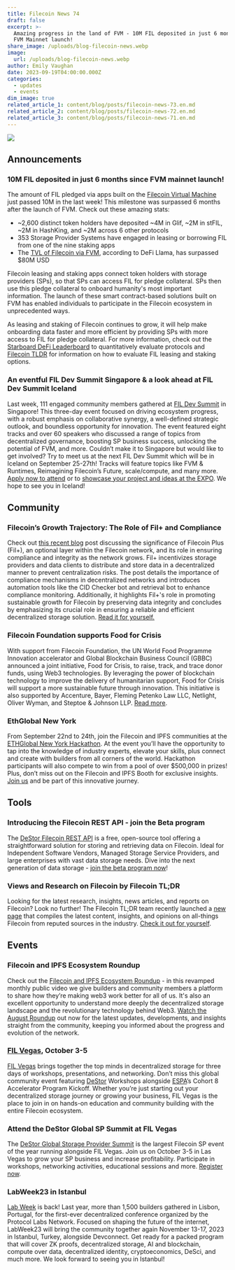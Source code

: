 ```yaml
---
title: Filecoin News 74
draft: false
excerpt: >-
  Amazing progress in the land of FVM - 10M FIL deposited in just 6 months since
  FVM Mainnet launch!
share_image: /uploads/blog-filecoin-news.webp
image:
  url: /uploads/blog-filecoin-news.webp
author: Emily Vaughan
date: 2023-09-19T04:00:00.000Z
categories:
  - updates
  - events
dim_image: true
related_article_1: content/blog/posts/filecoin-news-73.en.md
related_article_2: content/blog/posts/filecoin-news-72.en.md
related_article_3: content/blog/posts/filecoin-news-71.en.md
---
```


![](/uploads/Filecoin-News-74.webp)

## Announcements

### 10M FIL deposited in just 6 months since FVM mainnet launch! 

The amount of FIL pledged via apps built on the [Filecoin Virtual Machine](http://fvm.dev/) just passed 10M in the last week! This milestone was surpassed 6 months after the launch of FVM. Check out these amazing stats: 

- \~2,600 distinct token holders have deposited ~4M in Glif, ~2M in stFIL, ~2M in HashKing, and ~2M across 6 other protocols
- 353 Storage Provider Systems have engaged in leasing or borrowing FIL from one of the nine staking apps
- The [TVL of Filecoin via FVM](https://defillama.com/chain/Filecoin), according to DeFi Llama, has surpassed $80M USD

Filecoin leasing and staking apps connect token holders with storage providers (SPs), so that SPs can access FIL for pledge collateral. SPs then use this pledge collateral to onboard humanity's most important information. The launch of these smart contract-based solutions built on FVM has enabled individuals to participate in the Filecoin ecosystem in unprecedented ways.

As leasing and staking of Filecoin continues to grow, it will help make onboarding data faster and more efficient by providing SPs with more access to FIL for pledge collateral. For more information, check out the [Starboard DeFi Leaderboard](https://fvm.starboard.ventures/explorer/leaderboard) to quantitatively evaluate protocols and [Filecoin TLDR](https://filecointldr.io/how-to-stake-filecoin) for information on how to evaluate FIL leasing and staking options.

### An eventful FIL Dev Summit Singapore & a look ahead at FIL Dev Summit Iceland

Last week, 111 engaged community members gathered at [FIL Dev Summit](https://fildev.io/) in Singapore! This three-day event focused on driving ecosystem progress, with a robust emphasis on collaborative synergy, a well-defined strategic outlook, and boundless opportunity for innovation. The event featured eight tracks and over 60 speakers who discussed a range of topics from decentralized governance, boosting SP business success, unlocking the potential of FVM, and more. Couldn’t make it to Singapore but would like to get involved? Try to meet us at the next FIL Dev Summit which will be in Iceland on September 25-27th! Tracks will feature topics like FVM & Runtimes, Reimagining Filecoin’s Future, scale/compute, and many more. [Apply now to attend](https://airtable.com/appEjnh5rpWMsjocb/shran7li4slfQSB04) or to [showcase your project and ideas at the EXPO](https://airtable.com/appEjnh5rpWMsjocb/shr4Pv7K5CxTo6DGi). We hope to see you in Iceland!

## Community 

### Filecoin’s Growth Trajectory: The Role of Fil+ and Compliance

Check out [this recent blog](https://filecoin.io/blog/posts/filecoins-growth-trajectory-the-role-of-fil-and-compliance/) post discussing the significance of Filecoin Plus (Fil+), an optional layer within the Filecoin network, and its role in ensuring compliance and integrity as the network grows. Fil+ incentivizes storage providers and data clients to distribute and store data in a decentralized manner to prevent centralization risks. The post details the importance of compliance mechanisms in decentralized networks and introduces automation tools like the CID Checker bot and retrieval bot to enhance compliance monitoring. Additionally, it highlights Fil+'s role in promoting sustainable growth for Filecoin by preserving data integrity and concludes by emphasizing its crucial role in ensuring a reliable and efficient decentralized storage solution. [Read it for yourself.](https://filecoin.io/blog/posts/filecoins-growth-trajectory-the-role-of-fil-and-compliance/) 

### Filecoin Foundation supports Food for Crisis

With support from Filecoin Foundation, the UN World Food Programme Innovation accelerator and Global Blockchain Business Council (GBBC) announced a joint initiative, Food for Crisis, to raise, track, and trace donor funds, using Web3 technologies. By leveraging the power of blockchain technology to improve the delivery of humanitarian support, Food for Crisis will support a more sustainable future through innovation. This initiative is also supported by Accenture, Bayer, Fleming Petenko Law LLC, Netlight, Oliver Wyman, and Steptoe & Johnson LLP. [Read more](https://markets.businessinsider.com/news/stocks/un-world-food-programme-innovation-accelerator-and-global-blockchain-business-council-launch-initiative-to-combat-global-hunger-using-blockchain-technology-1032624374).

### EthGlobal New York

From September 22nd to 24th, join the Filecoin and IPFS communities at the [ETHGlobal New York Hackathon](https://ethglobal.com/events/newyork2023). At the event you’ll have the opportunity to tap into the knowledge of industry experts, elevate your skills, plus connect and create with builders from all corners of the world. Hackathon participants will also compete to win from a pool of over $500,000 in prizes! Plus, don’t miss out on the Filecoin and IPFS Booth for exclusive insights. [Join us](https://ethglobal.com/events/newyork2023) and be part of this innovative journey.

## Tools

### Introducing the Filecoin REST API - join the Beta program

The [DeStor Filecoin REST API](https://destor.io/filecoin-rest-api) is a free, open-source tool offering a straightforward solution for storing and retrieving data on Filecoin. Ideal for Independent Software Vendors, Managed Storage Service Providers, and large enterprises with vast data storage needs. Dive into the next generation of data storage - [join the beta program now](https://destor.io/filecoin-rest-api)!

### Views and Research on Filecoin by Filecoin TL;DR

Looking for the latest research, insights, news articles, and reports on Filecoin? Look no further! The Filecoin TL;DR team recently launched a [new page](https://filecointldr.io/views-and-research?utm_source=twitter&utm_medium=social&utm_campaign=traffic) that compiles the latest content, insights, and opinions on all-things Filecoin from reputed sources in the industry. [Check it out for yourself](https://filecointldr.io/views-and-research?utm_source=twitter&utm_medium=social&utm_campaign=traffic).  

## Events 

### Filecoin and IPFS Ecosystem Roundup 

Check out the [Filecoin and IPFS Ecosystem Roundup](https://www.youtube.com/watch?v=lpQWwF4dd2o) - in this revamped monthly public video we give builders and community members a platform to share how they’re making web3 work better for all of us. It's also an excellent opportunity to understand more deeply the decentralized storage landscape and the revolutionary technology behind Web3. [Watch the August Roundup](https://www.youtube.com/watch?v=lpQWwF4dd2o) out now for the latest updates, developments, and insights straight from the community, keeping you informed about the progress and evolution of the network.

### [FIL Vegas](https://bit.ly/3Yw2RUn), October 3-5

[FIL Vegas](https://bit.ly/3Yw2RUn) brings together the top minds in decentralized storage for three days of workshops, presentations, and networking. Don’t miss this global community event featuring [DeStor](https://bit.ly/3qmQhKx) Workshops alongside [ESPA](https://bit.ly/45qy9hx)’s Cohort 8 Accelerator Program Kickoff. Whether you’re just starting out your decentralized storage journey or growing your business, FIL Vegas is the place to join in on hands-on education and community building with the entire Filecoin ecosystem. 

### Attend the DeStor Global SP Summit at FIL Vegas

The [DeStor Global Storage Provider Summit](https://destor.com/vegas) is the largest Filecoin SP event of the year running alongside FIL Vegas. Join us on October 3-5 in Las Vegas to grow your SP business and increase profitability. Participate in workshops, networking activities, educational sessions and more. [Register now](https://destor.com/resources/events/vegas).

### LabWeek23 in Istanbul

[Lab Week](http://23.labweek.io/) is back! Last year, more than 1,500 builders gathered in Lisbon, Portugal, for the first-ever decentralized conference organized by the Protocol Labs Network. Focused on shaping the future of the internet, LabWeek23 will bring the community together again November 13-17, 2023 in Istanbul, Turkey, alongside Devconnect. Get ready for a packed program that will cover ZK proofs, decentralized storage, AI and blockchain, compute over data, decentralized identity, cryptoeconomics, DeSci, and much more. We look forward to seeing you in Istanbul!
